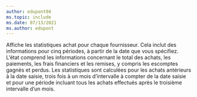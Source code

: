 ```yaml
---
author: edupont04
ms.topic: include
ms.date: 07/13/2021
ms.author: edupont
---
```

Affiche les statistiques achat pour chaque fournisseur. Cela inclut des informations pour cinq périodes, à partir de la date que vous spécifiez.<br>L’état comprend les informations concernant le total des achats, les paiements, les frais financiers et les remises, y compris les escomptes gagnés et perdus. Les statistiques sont calculées pour les achats antérieurs à la date saisie, trois fois à un mois d’intervalle à compter de la date saisie et pour une période incluant tous les achats effectués après le troisième intervalle d’un mois.